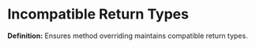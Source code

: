 # Incompatible Return Types
**Definition:** Ensures method overriding maintains compatible return types.

